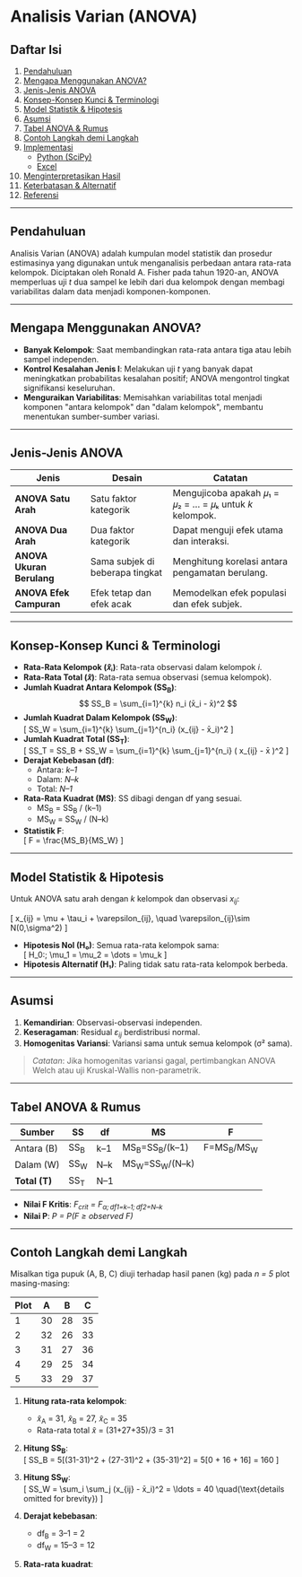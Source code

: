 # Analisis Varian (ANOVA)

## Daftar Isi
1. [Pendahuluan](#pendahuluan)  
2. [Mengapa Menggunakan ANOVA?](#mengapa-menggunakan-anova)  
3. [Jenis-Jenis ANOVA](#jenis-jenis-anova)  
4. [Konsep-Konsep Kunci & Terminologi](#konsep-konsep-kunci--terminologi)  
5. [Model Statistik & Hipotesis](#model-statistik--hipotesis)  
6. [Asumsi](#asumsi)  
7. [Tabel ANOVA & Rumus](#tabel-anova--rumus)  
8. [Contoh Langkah demi Langkah](#contoh-langkah-demi-langkah)  
9. [Implementasi](#implementasi)  
   - [Python (SciPy)](#python-scipy)  
   - [Excel](#excel)  
10. [Menginterpretasikan Hasil](#menginterpretasikan-hasil)  
11. [Keterbatasan & Alternatif](#keterbatasan--alternatif)  
12. [Referensi](#referensi)  

---

## Pendahuluan  
Analisis Varian (ANOVA) adalah kumpulan model statistik dan prosedur estimasinya yang digunakan untuk menganalisis perbedaan antara rata-rata kelompok. Diciptakan oleh Ronald A. Fisher pada tahun 1920-an, ANOVA memperluas uji _t_ dua sampel ke lebih dari dua kelompok dengan membagi variabilitas dalam data menjadi komponen-komponen.

---

## Mengapa Menggunakan ANOVA?  
- **Banyak Kelompok**: Saat membandingkan rata-rata antara tiga atau lebih sampel independen.  
- **Kontrol Kesalahan Jenis I**: Melakukan uji _t_ yang banyak dapat meningkatkan probabilitas kesalahan positif; ANOVA mengontrol tingkat signifikansi keseluruhan.  
- **Menguraikan Variabilitas**: Memisahkan variabilitas total menjadi komponen "antara kelompok" dan "dalam kelompok", membantu menentukan sumber-sumber variasi.

---

## Jenis-Jenis ANOVA  
| Jenis              | Desain                           | Catatan                                                  |
|-------------------|----------------------------------|--------------------------------------------------------|
| **ANOVA Satu Arah**| Satu faktor kategorik            | Mengujicoba apakah 𝜇₁ = 𝜇₂ = … = 𝜇ₖ untuk _k_ kelompok.         |
| **ANOVA Dua Arah**| Dua faktor kategorik            | Dapat menguji efek utama dan interaksi.                  |
| **ANOVA Ukuran Berulang** | Sama subjek di beberapa tingkat | Menghitung korelasi antara pengamatan berulang.          |
| **ANOVA Efek Campuran** | Efek tetap dan efek acak        | Memodelkan efek populasi dan efek subjek.              |

---

## Konsep-Konsep Kunci & Terminologi  
- **Rata-Rata Kelompok (𝑥̄ᵢ)**: Rata-rata observasi dalam kelompok _i_.  
- **Rata-Rata Total (𝑥̄)**: Rata-rata semua observasi (semua kelompok).  
- **Jumlah Kuadrat Antara Kelompok (SS<sub>B</sub>)**:  
  $$
    SS_B = \sum_{i=1}^{k} n_i (x̄_i - x̄)^2
  $$
- **Jumlah Kuadrat Dalam Kelompok (SS<sub>W</sub>)**:  
  \[
    SS_W = \sum_{i=1}^{k} \sum_{j=1}^{n_i} (x_{ij} - x̄_i)^2
  \]  
- **Jumlah Kuadrat Total (SS<sub>T</sub>)**:  
  \[
    SS_T = SS_B + SS_W = \sum_{i=1}^{k} \sum_{j=1}^{n_i} ( x_{ij} - x̄ )^2
  \]  
- **Derajat Kebebasan (df)**:  
  - Antara: _k–1_  
  - Dalam: _N–k_  
  - Total: _N–1_  
- **Rata-Rata Kuadrat (MS)**: SS dibagi dengan df yang sesuai.  
  - MS<sub>B</sub> = SS<sub>B</sub> / (k–1)  
  - MS<sub>W</sub> = SS<sub>W</sub> / (N–k)  
- **Statistik F**:  
  \[
    F = \frac{MS_B}{MS_W}
  \]

---

## Model Statistik & Hipotesis  
Untuk ANOVA satu arah dengan _k_ kelompok dan observasi _x<sub>ij</sub>_:

\[
  x_{ij} = \mu + \tau_i + \varepsilon_{ij}, \quad \varepsilon_{ij}\sim N(0,\sigma^2)
\]

- **Hipotesis Nol (H₀)**: Semua rata-rata kelompok sama:  
  \[
    H_0:\; \mu_1 = \mu_2 = \dots = \mu_k
  \]
- **Hipotesis Alternatif (H₁)**: Paling tidak satu rata-rata kelompok berbeda.

---

## Asumsi  
1. **Kemandirian**: Observasi-observasi independen.  
2. **Keseragaman**: Residual _ε<sub>ij</sub>_ berdistribusi normal.  
3. **Homogenitas Variansi**: Variansi sama untuk semua kelompok (σ² sama).  

> _Catatan_: Jika homogenitas variansi gagal, pertimbangkan ANOVA Welch atau uji Kruskal-Wallis non-parametrik.

---

## Tabel ANOVA & Rumus  

| Sumber        | SS         | df     | MS              | F               |
|---------------|------------|--------|-----------------|-----------------|
| Antara (B)   | SS<sub>B</sub> | k–1    | MS<sub>B</sub>=SS<sub>B</sub>/(k–1) | F=MS<sub>B</sub>/MS<sub>W</sub> |
| Dalam (W)    | SS<sub>W</sub> | N–k    | MS<sub>W</sub>=SS<sub>W</sub>/(N–k) |                 |
| **Total (T)** | SS<sub>T</sub> | N–1    |                 |                 |

- **Nilai F Kritis**: _F<sub>crit</sub> = F<sub>α; df1=k–1; df2=N–k</sub>_  
- **Nilai P**: _P = P(F ≥ observed F)_

---

## Contoh Langkah demi Langkah  
Misalkan tiga pupuk (A, B, C) diuji terhadap hasil panen (kg) pada _n = 5_ plot masing-masing:

| Plot | A   | B   | C   |
|------|-----|-----|-----|
| 1    | 30  | 28  | 35  |
| 2    | 32  | 26  | 33  |
| 3    | 31  | 27  | 36  |
| 4    | 29  | 25  | 34  |
| 5    | 33  | 29  | 37  |

1. **Hitung rata-rata kelompok**:  
   - 𝑥̄<sub>A</sub> = 31, 𝑥̄<sub>B</sub> = 27, 𝑥̄<sub>C</sub> = 35  
   - Rata-rata total 𝑥̄ = (31+27+35)/3 = 31  

2. **Hitung SS<sub>B</sub>**:  
   \[
     SS_B = 5[(31-31)^2 + (27-31)^2 + (35-31)^2]
           = 5[0 + 16 + 16] = 160
   \]

3. **Hitung SS<sub>W</sub>**:  
   \[
     SS_W = \sum_i \sum_j (x_{ij} - x̄_i)^2
           = \ldots = 40  \quad(\text{details omitted for brevity})
   \]

4. **Derajat kebebasan**:  
   - df<sub>B</sub> = 3–1 = 2  
   - df<sub>W</sub> = 15–3 = 12  

5. **Rata-rata kuadrat**:  

